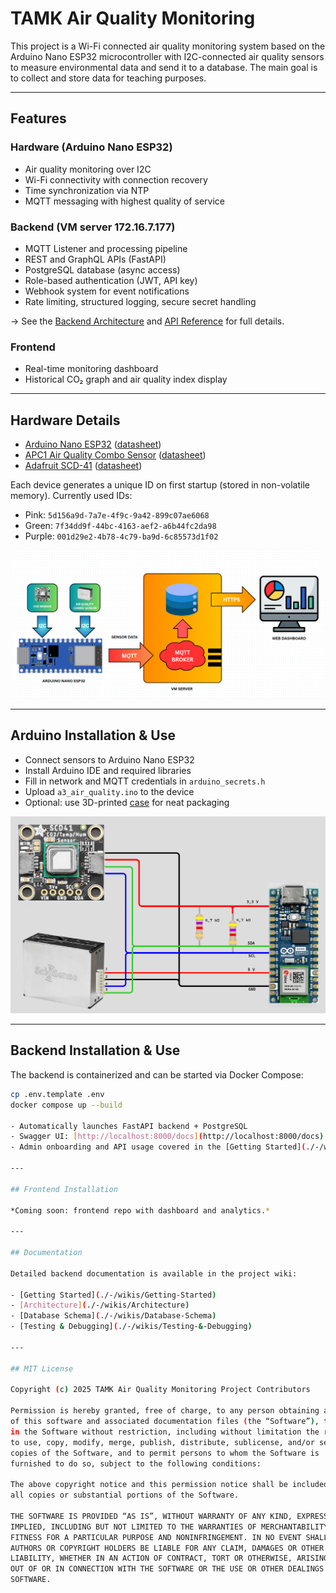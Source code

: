# TAMK Air Quality Monitoring

This project is a Wi-Fi connected air quality monitoring system based on the Arduino Nano ESP32 microcontroller with I2C-connected air quality sensors to measure environmental data and send it to a database. The main goal is to collect and store data for teaching purposes.

---

## Features

### Hardware (Arduino Nano ESP32)
- Air quality monitoring over I2C
- Wi-Fi connectivity with connection recovery
- Time synchronization via NTP
- MQTT messaging with highest quality of service

### Backend (VM server 172.16.7.177)
- MQTT Listener and processing pipeline
- REST and GraphQL APIs (FastAPI)
- PostgreSQL database (async access)
- Role-based authentication (JWT, API key)
- Webhook system for event notifications
- Rate limiting, structured logging, secure secret handling

→ See the [Backend Architecture](./-/wikis/Architecture) and [API Reference](./-/wikis/API-Reference) for full details.

### Frontend
- Real-time monitoring dashboard
- Historical CO₂ graph and air quality index display

---

## Hardware Details

- [Arduino Nano ESP32](https://store.arduino.cc/products/nano-esp32) ([datasheet](https://docs.arduino.cc/resources/datasheets/ABX00083-datasheet.pdf))
- [APC1 Air Quality Combo Sensor](https://www.sciosense.com/apc1-air-quality-combo-sensor/) ([datasheet](https://www.sciosense.com/wp-content/uploads/2024/07/APC1-Datasheet.pdf))
- [Adafruit SCD-41](https://www.adafruit.com/product/5190) ([datasheet](https://cdn-learn.adafruit.com/downloads/pdf/adafruit-scd-40-and-scd-41.pdf))

Each device generates a unique ID on first startup (stored in non-volatile memory). Currently used IDs:
- Pink: `5d156a9d-7a7e-4f9c-9a42-899c07ae6068`
- Green: `7f34dd9f-44bc-4163-aef2-a6b44fc2da98`
- Purple: `001d29e2-4b78-4c79-ba9d-6c85573d1f02`

<img src="Images/diagram.png" alt="project diagram" width="700">

---

## Arduino Installation & Use

- Connect sensors to Arduino Nano ESP32
- Install Arduino IDE and required libraries
- Fill in network and MQTT credentials in `arduino_secrets.h`
- Upload `a3_air_quality.ino` to the device
- Optional: use 3D-printed [case](Arduino/a3_air_quality/case_and_top_cover.step) for neat packaging

<img src="Images/circuit.png" alt="project circuit" width="600">

---

## Backend Installation & Use

The backend is containerized and can be started via Docker Compose:

```bash
cp .env.template .env
docker compose up --build

- Automatically launches FastAPI backend + PostgreSQL  
- Swagger UI: [http://localhost:8000/docs](http://localhost:8000/docs)  
- Admin onboarding and API usage covered in the [Getting Started](./-/wikis/Getting-Started) guide  

---

## Frontend Installation

*Coming soon: frontend repo with dashboard and analytics.*

---

## Documentation

Detailed backend documentation is available in the project wiki:

- [Getting Started](./-/wikis/Getting-Started)
- [Architecture](./-/wikis/Architecture)
- [Database Schema](./-/wikis/Database-Schema)
- [Testing & Debugging](./-/wikis/Testing-&-Debugging)

---

## MIT License

Copyright (c) 2025 TAMK Air Quality Monitoring Project Contributors

Permission is hereby granted, free of charge, to any person obtaining a copy
of this software and associated documentation files (the “Software”), to deal
in the Software without restriction, including without limitation the rights  
to use, copy, modify, merge, publish, distribute, sublicense, and/or sell      
copies of the Software, and to permit persons to whom the Software is          
furnished to do so, subject to the following conditions:                       

The above copyright notice and this permission notice shall be included in     
all copies or substantial portions of the Software.                            

THE SOFTWARE IS PROVIDED “AS IS”, WITHOUT WARRANTY OF ANY KIND, EXPRESS OR     
IMPLIED, INCLUDING BUT NOT LIMITED TO THE WARRANTIES OF MERCHANTABILITY,       
FITNESS FOR A PARTICULAR PURPOSE AND NONINFRINGEMENT. IN NO EVENT SHALL THE    
AUTHORS OR COPYRIGHT HOLDERS BE LIABLE FOR ANY CLAIM, DAMAGES OR OTHER         
LIABILITY, WHETHER IN AN ACTION OF CONTRACT, TORT OR OTHERWISE, ARISING FROM,  
OUT OF OR IN CONNECTION WITH THE SOFTWARE OR THE USE OR OTHER DEALINGS IN THE  
SOFTWARE.

